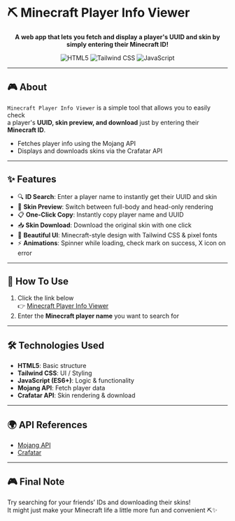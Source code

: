 # ⛏️ Minecraft Player Info Viewer

<div align="center">

<p><strong>A web app that lets you fetch and display a player's UUID and skin by simply entering their Minecraft ID!</strong></p>

<img src="https://img.shields.io/badge/HTML5-E34F26?style=for-the-badge&logo=html5&logoColor=white" alt="HTML5">
<img src="https://img.shields.io/badge/Tailwind_CSS-38B2AC?style=for-the-badge&logo=tailwind-css&logoColor=white" alt="Tailwind CSS">
<img src="https://img.shields.io/badge/JavaScript-F7DF1E?style=for-the-badge&logo=javascript&logoColor=black" alt="JavaScript">

</div>

---

## 🎮 About

`Minecraft Player Info Viewer` is a simple tool that allows you to easily check  
a player's **UUID, skin preview, and download** just by entering their **Minecraft ID**.  

- Fetches player info using the Mojang API  
- Displays and downloads skins via the Crafatar API  

---

## ✨ Features

- 🔍 **ID Search**: Enter a player name to instantly get their UUID and skin  
- 👤 **Skin Preview**: Switch between full-body and head-only rendering  
- 📋 **One-Click Copy**: Instantly copy player name and UUID  
- 📥 **Skin Download**: Download the original skin with one click  
- 🎨 **Beautiful UI**: Minecraft-style design with Tailwind CSS & pixel fonts  
- ⚡ **Animations**: Spinner while loading, check mark on success, X icon on error  

---

## 🚀 How To Use

1. Click the link below  
   👉 [Minecraft Player Info Viewer](https://imshota1009.github.io/Minecraft-Player-Info-Viewer/)  
2. Enter the **Minecraft player name** you want to search for  

---

## 🛠️ Technologies Used

- **HTML5**: Basic structure  
- **Tailwind CSS**: UI / Styling  
- **JavaScript (ES6+)**: Logic & functionality  
- **Mojang API**: Fetch player data  
- **Crafatar API**: Skin rendering & download  

---

## 🌍 API References

- [Mojang API](https://mojang.com/)  
- [Crafatar](https://crafatar.com/)  

---

## 🎮 Final Note

Try searching for your friends’ IDs and downloading their skins!  
It might just make your Minecraft life a little more fun and convenient ⛏️✨  

